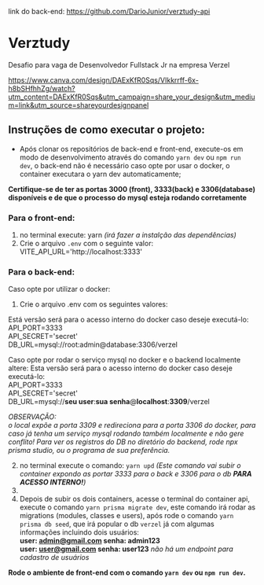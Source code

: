 link do back-end: https://github.com/DarioJunior/verztudy-api
# Verztudy
 Desafio para vaga de Desenvolvedor Fullstack Jr na empresa Verzel

https://www.canva.com/design/DAExKfR0Sqs/VIkkrrff-6x-h8bSHfhhZg/watch?utm_content=DAExKfR0Sqs&utm_campaign=share_your_design&utm_medium=link&utm_source=shareyourdesignpanel

## Instruções de como executar o projeto:

* Após clonar os repositórios de back-end e front-end, execute-os em modo de desenvolvimento através do comando `yarn dev` ou `npm run dev`, o back-end não é necessário caso opte por usar o docker, o container executara o yarn dev automaticamente;

**Certifique-se de ter as portas 3000 (front), 3333(back) e 3306(database) disponíveis e de que o processo do mysql esteja rodando corretamente**

### Para o front-end:
1) no terminal execute: yarn _(irá fazer a instalção das dependências)_
2) Crie o arquivo `.env` com o seguinte valor: VITE_API_URL='http://localhost:3333'

### Para o back-end:

Caso opte por utilizar o docker:
1) Crie o arquivo .env com os seguintes valores: 

Está versão será para o acesso interno do docker caso deseje executá-lo: </br>
API_PORT=3333 </br>
API_SECRET='secret' </br>
DB_URL=mysql://root:admin@database:3306/verzel </br>


Caso opte por rodar o serviço mysql no docker e o backend localmente altere:
Esta versão será para o acesso interno do docker caso deseje executá-lo: </br>
API_PORT=3333 </br>
API_SECRET='secret' </br>
DB_URL=mysql://**seu user**:**sua senha**@**localhost**:**3309**/verzel </br>

_OBSERVAÇÃO: </br>
o local expõe a porta 3309 e redireciona para a porta 3306 do docker, para caso já tenha um serviço mysql rodando também localmente e não gere conflito!
Para ver os registros do DB no diretório do backend, rode npx prisma studio, ou o programa de sua preferência._

2) no terminal execute o comando: `yarn upd` _(Este comando vai subir o container expondo as portar 3333 para o back e 3306 para o db **PARA ACESSO INTERNO!**)_
3) 
4) Depois de subir os dois containers, acesse o terminal do container api, execute o comando `yarn prisma migrate dev`, este comando irá rodar as migrations (modules, classes e users), após rode o comando `yarn prisma db seed`, que irá popular o db `verzel` já com algumas informações incluindo dois usuários: </br>
**user: admin@gmail.com senha: admin123**</br>
**user: user@gmail.com senha: user123** _não há um endpoint para cadastro de usuários_

**Rode o ambiente de front-end com o comando `yarn dev` ou `npm run dev`.** 




